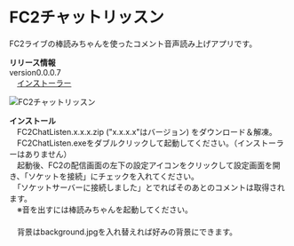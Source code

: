 ﻿FC2チャットリッスン
===================
FC2ライブの棒読みちゃんを使ったコメント音声読み上げアプリです。

**リリース情報**  
version0.0.0.7  
　[インストーラー](https://github.com/ryujimiya/FC2ChatListen/blob/master/publish/)  

![FC2チャットリッスン](https://stat.ameba.jp/user_images/20180409/19/ryujimiya/aa/ff/j/o0786063314167368343.jpg)  

**インストール**  
　FC2ChatListen.x.x.x.zip ("x.x.x.x"はバージョン) をダウンロード＆解凍。  
　FC2ChatListen.exeをダブルクリックして起動してください。（インストーラーはありません）  
　起動後、FC2の配信画面の左下の設定アイコンをクリックして設定画面を開き、「ソケットを接続」にチェックを入れてください。  
　「ソケットサーバーに接続しました」とでればそのあとのコメントは取得されます。  
　※音を出すには棒読みちゃんを起動してください。  
　  
　背景はbackground.jpgを入れ替えれば好みの背景にできます。  


